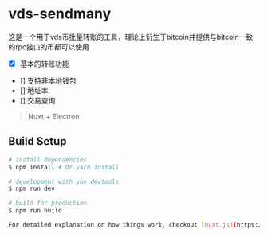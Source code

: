 # vds-sendmany

这是一个用于vds币批量转账的工具，理论上衍生于bitcoin并提供与bitcoin一致的rpc接口的币都可以使用

* [x] 基本的转账功能
* [] 支持非本地钱包
* [] 地址本
* [] 交易查询

> Nuxt + Electron

## Build Setup

``` bash
# install dependencies
$ npm install # Or yarn install

# development with vue devtools
$ npm run dev

# build for production
$ npm run build

For detailed explanation on how things work, checkout [Nuxt.js](https://github.com/nuxt/nuxt.js), [Electron.js](https://electronjs.org/), and [electron-builder](https://www.electron.build/).
